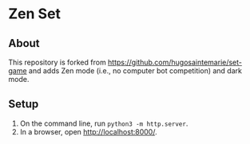 # Zen Set

## About

This repository is forked from https://github.com/hugosaintemarie/set-game
and adds Zen mode (i.e., no computer bot competition) and dark mode.

## Setup

1. On the command line, run `python3 -m http.server`.
2. In a browser, open [http://localhost:8000/](http://localhost:8000/).
